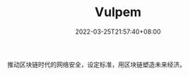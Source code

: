 ﻿---
weight: 
title: "Vulpem"
description: "推动区块链时代的网络安全，设定标准，用区块链塑造未来经济"
date: 2022-03-25T21:57:40+08:00
lastmod: 2022-03-25T16:45:40+08:00
draft: false
authors: ["Metabd"]
featuredImage: "vulpem.jpg"
link: ""
tags: ["投资机构","Vulpem"]
categories: ["navigation"]
navigation: ["投资机构"]
lightgallery: true
toc: true
pinned: false
recommend: false
recommend1: false
---
推动区块链时代的网络安全，设定标准，用区块链塑造未来经济。
